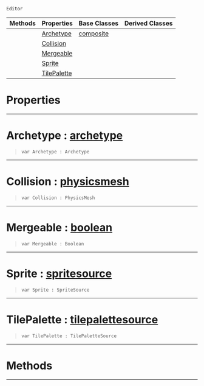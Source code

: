  `Editor`

|Methods|Properties|Base Classes|Derived Classes|
|---|---|---|---|
| |[ Archetype](https://github.com/ZilchEngine/ZilchDocs/blob/master/code_reference/class_reference/tilepaletteview.markdown#archetype-zilch-engine-do)|[composite](https://github.com/ZilchEngine/ZilchDocs/blob/master/code_reference/class_reference/composite.markdown)| |
| |[ Collision](https://github.com/ZilchEngine/ZilchDocs/blob/master/code_reference/class_reference/tilepaletteview.markdown#collision-zilch-engine-do)| | |
| |[ Mergeable](https://github.com/ZilchEngine/ZilchDocs/blob/master/code_reference/class_reference/tilepaletteview.markdown#mergeable-zilch-engine-do)| | |
| |[ Sprite](https://github.com/ZilchEngine/ZilchDocs/blob/master/code_reference/class_reference/tilepaletteview.markdown#sprite-zilch-engine-docum)| | |
| |[ TilePalette](https://github.com/ZilchEngine/ZilchDocs/blob/master/code_reference/class_reference/tilepaletteview.markdown#tilepalette-zilch-engine)| | |


 #  Properties


---  
 #  Archetype : [archetype](https://github.com/ZilchEngine/ZilchDocs/blob/master/code_reference/class_reference/archetype.markdown)

> 
> ``` lang=cpp, name=Nada
> var Archetype : Archetype


---  
 #  Collision : [physicsmesh](https://github.com/ZilchEngine/ZilchDocs/blob/master/code_reference/class_reference/physicsmesh.markdown)

> 
> ``` lang=cpp, name=Nada
> var Collision : PhysicsMesh


---  
 #  Mergeable : [boolean](https://github.com/ZilchEngine/ZilchDocs/blob/master/code_reference/nada_base_types/boolean.markdown)

> 
> ``` lang=cpp, name=Nada
> var Mergeable : Boolean


---  
 #  Sprite : [spritesource](https://github.com/ZilchEngine/ZilchDocs/blob/master/code_reference/class_reference/spritesource.markdown)

> 
> ``` lang=cpp, name=Nada
> var Sprite : SpriteSource


---  
 #  TilePalette : [tilepalettesource](https://github.com/ZilchEngine/ZilchDocs/blob/master/code_reference/class_reference/tilepalettesource.markdown)

> 
> ``` lang=cpp, name=Nada
> var TilePalette : TilePaletteSource


---  
 #  Methods


---  
 

 